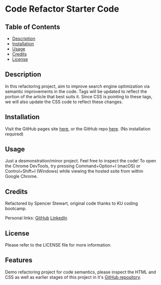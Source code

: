 # Code Refactor Starter Code

## Table of Contents

- [Description](#description)
- [Installation](#installation)
- [Usage](#usage)
- [Credits](#credits)
- [License](#license)

## Description
In this refactoring project, aim to improve search engine optimization via semantic improvements in the code.
Tags will be updated to reflect the portion of the article that best suits it. Since CSS is pointing to these tags, we will also update the CSS code to reflect these changes.

## Installation
Visit the GitHub pages site [here](https://spencerrsms.github.io/module-1-challenge/), or the GitHub repo [here](https://github.com/SpencerRSMS/module-1-challenge).
(No installation required)

## Usage

Just a desmonstration/minor project. Feel free to inspect the code! To open the Chrome DevTools, try pressing Command+Option+I (macOS) or Control+Shift+I (Windows) while viewing the hosted ssite from within Google Chrome.

## Credits

Refactored by Spencer Stewart, original code thanks to KU coding bootcamp.

Personal links:
[GitHub](https://github.com/SpencerRSMS/)
[LinkedIn](https://www.linkedin.com/in/r-spencer-stewart/)

## License

Please refer to the LICENSE file for more information.

## Features

Demo refactoring project for code semantics, please inspect the HTML and CSS as well as earlier stages of this project in it's [GitHub repository](https://github.com/SpencerRSMS/module-1-challenge).